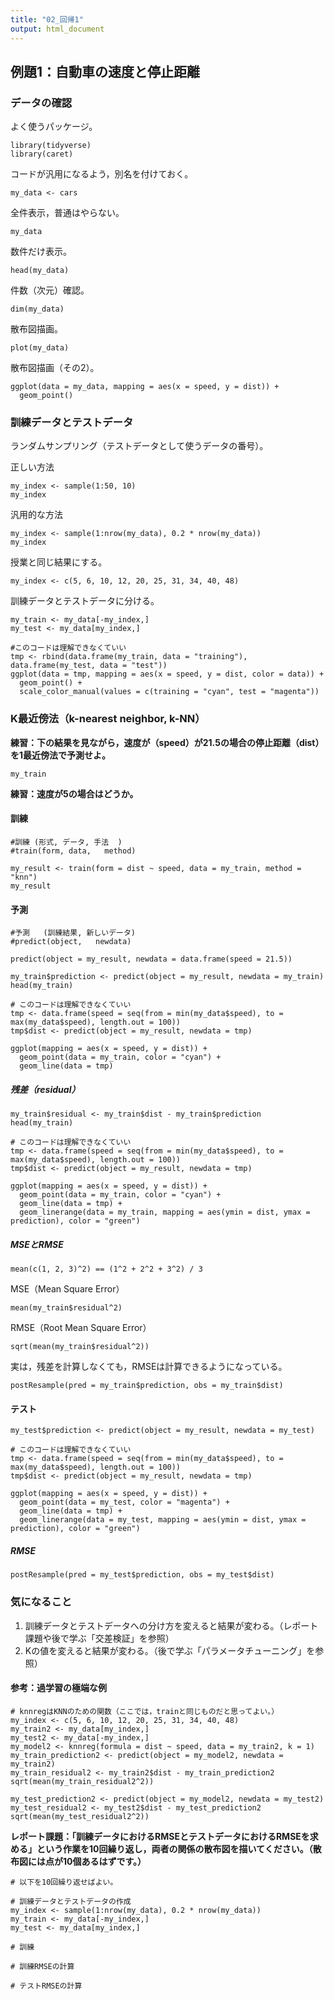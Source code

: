 ```yaml
---
title: "02_回帰1"
output: html_document
---
```


## 例題1：⾃動⾞の速度と停⽌距離

### データの確認

よく使うパッケージ。

```{r}
library(tidyverse)
library(caret)
```

コードが汎用になるよう，別名を付けておく。

```{r}
my_data <- cars
```

全件表示，普通はやらない。

```{r, eval=FALSE}
my_data
```

数件だけ表示。

```{r}
head(my_data)
```

件数（次元）確認。

```{r}
dim(my_data)
```

散布図描画。

```{r}
plot(my_data)
```

散布図描画（その2）。

```{r}
ggplot(data = my_data, mapping = aes(x = speed, y = dist)) +
  geom_point()
```

### 訓練データとテストデータ

ランダムサンプリング（テストデータとして使うデータの番号）。

正しい方法

```{r}
my_index <- sample(1:50, 10)
my_index
```

汎用的な方法

```{r}
my_index <- sample(1:nrow(my_data), 0.2 * nrow(my_data))
my_index
```

授業と同じ結果にする。

```{r}
my_index <- c(5, 6, 10, 12, 20, 25, 31, 34, 40, 48)
```

訓練データとテストデータに分ける。

```{r}
my_train <- my_data[-my_index,]
my_test <- my_data[my_index,]
```

```{r}
#このコードは理解できなくていい
tmp <- rbind(data.frame(my_train, data = "training"), data.frame(my_test, data = "test"))
ggplot(data = tmp, mapping = aes(x = speed, y = dist, color = data)) +
  geom_point() +
  scale_color_manual(values = c(training = "cyan", test = "magenta"))
```

### K最近傍法（k-nearest neighbor, k-NN）

**練習：下の結果を見ながら，速度が（speed）が21.5の場合の停止距離（dist）を1最近傍法で予測せよ。**

```{r}
my_train
```

**練習：速度が5の場合はどうか。**

#### 訓練

```{r}
#訓練 (形式, データ, 手法  )
#train(form, data,   method)

my_result <- train(form = dist ~ speed, data = my_train, method = "knn")
my_result
```

#### 予測

```{r}
#予測   (訓練結果, 新しいデータ)
#predict(object,   newdata)

predict(object = my_result, newdata = data.frame(speed = 21.5))
```

```{r}
my_train$prediction <- predict(object = my_result, newdata = my_train)
head(my_train)
```

```{r}
# このコードは理解できなくていい
tmp <- data.frame(speed = seq(from = min(my_data$speed), to = max(my_data$speed), length.out = 100))
tmp$dist <- predict(object = my_result, newdata = tmp)

ggplot(mapping = aes(x = speed, y = dist)) +
  geom_point(data = my_train, color = "cyan") +
  geom_line(data = tmp)
```

##### 残差（residual）

```{r}
my_train$residual <- my_train$dist - my_train$prediction
head(my_train)
```

```{r}
# このコードは理解できなくていい
tmp <- data.frame(speed = seq(from = min(my_data$speed), to = max(my_data$speed), length.out = 100))
tmp$dist <- predict(object = my_result, newdata = tmp)

ggplot(mapping = aes(x = speed, y = dist)) +
  geom_point(data = my_train, color = "cyan") +
  geom_line(data = tmp) +
  geom_linerange(data = my_train, mapping = aes(ymin = dist, ymax = prediction), color = "green")
```

##### MSEとRMSE

```{r}
mean(c(1, 2, 3)^2) == (1^2 + 2^2 + 3^2) / 3
```

MSE（Mean Square Error）

```{r}
mean(my_train$residual^2)
```


RMSE（Root Mean Square Error）

```{r}
sqrt(mean(my_train$residual^2))
```

実は，残差を計算しなくても，RMSEは計算できるようになっている。

```{r}
postResample(pred = my_train$prediction, obs = my_train$dist)
```

#### テスト

```{r}
my_test$prediction <- predict(object = my_result, newdata = my_test)
```

```{r}
# このコードは理解できなくていい
tmp <- data.frame(speed = seq(from = min(my_data$speed), to = max(my_data$speed), length.out = 100))
tmp$dist <- predict(object = my_result, newdata = tmp)

ggplot(mapping = aes(x = speed, y = dist)) +
  geom_point(data = my_test, color = "magenta") +
  geom_line(data = tmp) +
  geom_linerange(data = my_test, mapping = aes(ymin = dist, ymax = prediction), color = "green")
```

##### RMSE

```{r}
postResample(pred = my_test$prediction, obs = my_test$dist)
```

### 気になること

1. 訓練データとテストデータへの分け方を変えると結果が変わる。（レポート課題や後で学ぶ「交差検証」を参照）
1. Kの値を変えると結果が変わる。（後で学ぶ「パラメータチューニング」を参照）

#### 参考：過学習の極端な例

```{r}
# knnregはKNNのための関数（ここでは，trainと同じものだと思ってよい。）
my_index <- c(5, 6, 10, 12, 20, 25, 31, 34, 40, 48)
my_train2 <- my_data[my_index,]
my_test2 <- my_data[-my_index,]
my_model2 <- knnreg(formula = dist ~ speed, data = my_train2, k = 1)
my_train_prediction2 <- predict(object = my_model2, newdata = my_train2)
my_train_residual2 <- my_train2$dist - my_train_prediction2
sqrt(mean(my_train_residual2^2))
```

```{r}
my_test_prediction2 <- predict(object = my_model2, newdata = my_test2)
my_test_residual2 <- my_test2$dist - my_test_prediction2
sqrt(mean(my_test_residual2^2))
```

**レポート課題：「訓練データにおけるRMSEとテストデータにおけるRMSEを求める」という作業を10回繰り返し，両者の関係の散布図を描いてください。（散布図には点が10個あるはずです。）**

```{r, eval=FALSE}
# 以下を10回繰り返せばよい。

# 訓練データとテストデータの作成
my_index <- sample(1:nrow(my_data), 0.2 * nrow(my_data))
my_train <- my_data[-my_index,]
my_test <- my_data[my_index,]

# 訓練

# 訓練RMSEの計算

# テストRMSEの計算
```